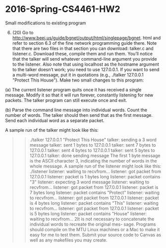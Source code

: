 # 2016-Spring-CS4461-HW2
Small modifications to existing program

6. (20) Go to http://www.beej.us/guide/bgnet/output/html/singlepage/bgnet.
html and refer to section 6.3 of the fine network programming guide there. Note that
there are two files in that section you can download: talker.c and listener.c.
Download these, compile them and run them. You’ll notice that the talker will
send whatever command-line argument you provide to the listener. Also note that
using localhost as the hostname argument to the talker doesn’t work; you need
to use 127.0.0.1. If you want to send a multi-word message, put it in quotations
(e.g., ./talker 127.0.0.1 "Protect This House"). Make two small changes to
this program:

(a) The current listener program quits once it has received a single message. Modify
it so that it will run forever, constantly listening for new packets. The talker
program can still execute once and exit.

(b) Parse the command line message into individual words. Count the number
of words. The talker should then send that as the first message. Send each
individual word as a separate packet.

A sample run of the talker might look like this:
>> ./talker 127.0.0.1 "Protect This House"
talker: sending a 3 word message
talker: sent 1 bytes to 127.0.0.1
talker: sent 7 bytes to 127.0.0.1
talker: sent 4 bytes to 127.0.0.1
talker: sent 5 bytes to 127.0.0.1
talker: done sending message
The first 1 byte message is the ASCII character 3, indicating the number of words in
the whole message.
A sample run of the listener might look like this:
>> ./listener
listener: waiting to recvfrom...
listener: got packet from 127.0.0.1
listener: packet is 1 bytes long
listener: packet contains "3"
listener: expecting 3 word message
listener: waiting to recvfrom...
listener: got packet from 127.0.0.1
listener: packet is 7 bytes long
listener: packet contains "Protect"
listener: waiting to recvfrom...
listener: got packet from 127.0.0.1
listener: packet is 4 bytes long
listener: packet contains "This"
listener: waiting to recvfrom...
listener: got packet from 127.0.0.1
listener: packet is 5 bytes long
listener: packet contains "House"
listener: waiting to recvfrom...
2It is not necessary to concatenate the individual words to recreate the original mes-
sage.
Programs should compile on the MTU Linux machines or a Mac to make it easy for
me to test them. Submit your source code to Canvas as well as any makefiles you
may create.
